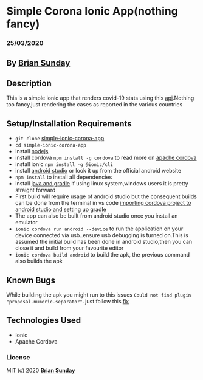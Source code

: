 # Simple Corona Ionic App(nothing fancy)

### 25/03/2020

## By **[Brian Sunday](https://github.com/Sundaybrian/simple-ionic-corona-app)**

## Description

This is a simple ionic app that renders covid-19 stats using this [api](https://rapidapi.com/KishCom/api/covid-19-coronavirus-statistics/endpoints).Nothing too fancy,just rendering the cases as reported in the various countries

## Setup/Installation Requirements

- `git clone` [simple-ionic-corona-app](https://github.com/Sundaybrian/simple-ionic-corona-app)
- `cd simple-ionic-corona-app`
- install [nodejs](https://nodejs.org/en/)
- install cordova `npm install -g cordova` to read more on [apache cordova](https://cordova.apache.org/)
- install ionic `npm install -g @ionic/cli`
- install [android studio](https://medium.com/better-programming/install-android-studio-in-ubuntu-b8aed675849f) or look it up from the official android website
- `npm install` to install all dependencies
- install [java and gradle](https://sdkman.io/usage) if using linux system,windows users it is pretty straight forward
- First build will require usage of android studio but the consequent builds can be done from the terminal in vs code [importing cordova project to android studio and setting up gradle](https://cordova.apache.org/docs/en/dev/guide/platforms/android/index.html)
- The app can also be built from android studio once you install an emulator
- `ionic cordova run android --device` to run the application on your device connected via usb..ensure usb debugging is turned on.This is assumed the initial build has been done in android studio,then you can close it and build from your favourite editor
- `ionic cordova build android` to build the apk, the previous command also builds the apk

## Known Bugs

While building the apk you might run to this issues `Could not find plugin "proposal-numeric-separator".`just follow this [fix](https://www.reddit.com/r/angular/comments/flymj5/build_failing_please_help/)

## Technologies Used

- Ionic
- Apache Cordova

### License

MIT (c) 2020 **[Brian Sunday](https://github.com/Sundaybrian/simple-ionic-corona-app)**
